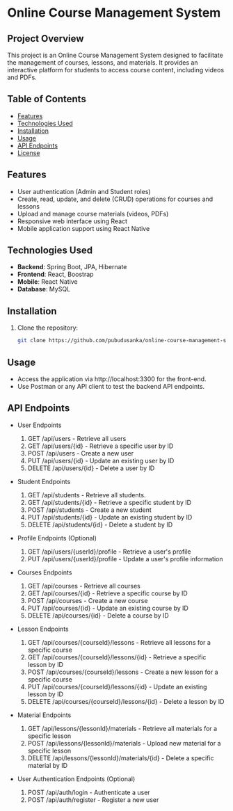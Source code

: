 # Online Course Management System

## Project Overview
This project is an Online Course Management System designed to facilitate the management of courses, lessons, and materials. It provides an interactive platform for students to access course content, including videos and PDFs.

## Table of Contents
- [Features](#features)
- [Technologies Used](#technologies-used)
- [Installation](#installation)
- [Usage](#usage)
- [API Endpoints](#api-endpoints)
- [License](#license)

## Features
- User authentication (Admin and Student roles)
- Create, read, update, and delete (CRUD) operations for courses and lessons
- Upload and manage course materials (videos, PDFs)
- Responsive web interface using React
- Mobile application support using React Native

## Technologies Used
- **Backend**: Spring Boot, JPA, Hibernate
- **Frontend**: React, Boostrap
- **Mobile**: React Native
- **Database**: MySQL

## Installation
1. Clone the repository:
   ```bash
   git clone https://github.com/pubudusanka/online-course-management-system.git

## Usage
- Access the application via http://localhost:3300 for the front-end.
- Use Postman or any API client to test the backend API endpoints.

## API Endpoints
- User Endpoints <br/>
  1. GET /api/users - Retrieve all users <br/>
  2. GET /api/users/{id} - Retrieve a specific user by ID <br/>
  3. POST /api/users - Create a new user <br/>
  4. PUT /api/users/{id} - Update an existing user by ID <br/>
  5. DELETE /api/users/{id} - Delete a user by ID <br/>

- Student Endpoints <br/>
  1. GET /api/students - Retrieve all students. <br/>
  2. GET /api/students/{id} - Retrieve a specific student by ID <br/>
  3. POST /api/students - Create a new student <br/>
  4. PUT /api/students/{id} - Update an existing student by ID <br/>
  5. DELETE /api/students/{id} - Delete a student by ID <br/>

- Profile Endpoints (Optional) <br/>
  1. GET /api/users/{userId}/profile - Retrieve a user's profile <br/>
  2. PUT /api/users/{userId}/profile - Update a user's profile information <br/>

- Courses Endpoints <br/>
  1. GET /api/courses - Retrieve all courses <br/>
  2. GET /api/courses/{id} - Retrieve a specific course by ID <br/>
  3. POST /api/courses - Create a new course <br/>
  4. PUT /api/courses/{id} - Update an existing course by ID <br/>
  5. DELETE /api/courses/{id} - Delete a course by ID <br/>

- Lesson Endpoints <br/>
  1. GET /api/courses/{courseId}/lessons - Retrieve all lessons for a specific course <br/>
  2. GET /api/courses/{courseId}/lessons/{id} - Retrieve a specific lesson by ID <br/>
  3. POST /api/courses/{courseId}/lessons - Create a new lesson for a specific course <br/>
  4. PUT /api/courses/{courseId}/lessons/{id} - Update an existing lesson by ID <br/>
  5. DELETE /api/courses/{courseId}/lessons/{id} - Delete a lesson by ID <br/>

- Material Endpoints <br/>
  1. GET /api/lessons/{lessonId}/materials - Retrieve all materials for a specific lesson <br/>
  2. POST /api/lessons/{lessonId}/materials - Upload new material for a specific lesson <br/>
  3. DELETE /api/lessons/{lessonId}/materials/{id} - Delete a specific material by ID <br/>

- User Authentication Endpoints (Optional) <br/>
  1. POST /api/auth/login - Authenticate a user <br/>
  2. POST /api/auth/register - Register a new user <br/>

